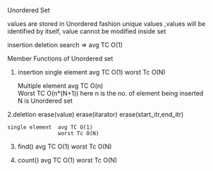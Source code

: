Unordered Set

values are stored in Unordered fashion
unique values ,values will be identified by itself, value cannot be modified inside set

insertion deletion search => avg TC O(1)


Member Functions of Unordered set
1. insertion 
    single element  avg TC O(1)
                    worst Tc O(N)

    Multiple element avg TC O(n)    
                     Worst     TC O(n*(N+1))   here n is the no. of element being inserted         
                                    N is Unordered set

2.deletion
    erase(value)
    erase(itarator)
    erase(start_itr,end_itr)

    single element  avg TC O(1)
                    worst Tc O(N)

3. find()
    avg TC O(1)
    worst Tc O(N)

4. count()
  avg TC O(1)
    worst Tc O(N)

    

